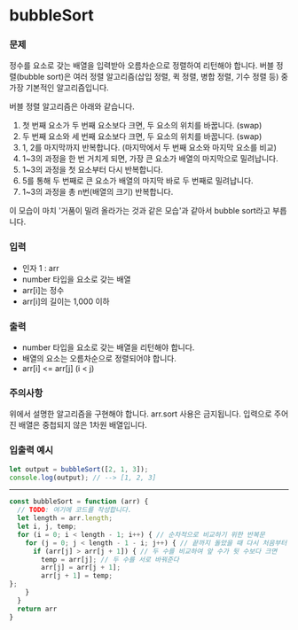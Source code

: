 # bubbleSort
### 문제
정수를 요소로 갖는 배열을 입력받아 오름차순으로 정렬하여 리턴해야 합니다.
버블 정렬(bubble sort)은 여러 정렬 알고리즘(삽입 정렬, 퀵 정렬, 병합 정렬, 기수 정렬 등) 중 가장 기본적인 알고리즘입니다.

버블 정렬 알고리즘은 아래와 같습니다.

1. 첫 번째 요소가 두 번째 요소보다 크면, 두 요소의 위치를 바꿉니다. (swap)
2. 두 번째 요소와 세 번째 요소보다 크면, 두 요소의 위치를 바꿉니다. (swap)
3. 1, 2를 마지막까지 반복합니다. (마지막에서 두 번째 요소와 마지막 요소를 비교)
4. 1~3의 과정을 한 번 거치게 되면, 가장 큰 요소가 배열의 마지막으로 밀려납니다.
5. 1~3의 과정을 첫 요소부터 다시 반복합니다.
6. 5를 통해 두 번째로 큰 요소가 배열의 마지막 바로 두 번째로 밀려납니다.
7. 1~3의 과정을 총 n번(배열의 크기) 반복합니다.

이 모습이 마치 '거품이 밀려 올라가는 것과 같은 모습'과 같아서 bubble sort라고 부릅니다.

### 입력
- 인자 1 : arr
- number 타입을 요소로 갖는 배열
- arr[i]는 정수
- arr[i]의 길이는 1,000 이하
### 출력
- number 타입을 요소로 갖는 배열을 리턴해야 합니다.
- 배열의 요소는 오름차순으로 정렬되어야 합니다.
- arr[i] <= arr[j] (i < j)
### 주의사항
위에서 설명한 알고리즘을 구현해야 합니다.
arr.sort 사용은 금지됩니다.
입력으로 주어진 배열은 중첩되지 않은 1차원 배열입니다.
### 입출력 예시
```js
let output = bubbleSort([2, 1, 3]);
console.log(output); // --> [1, 2, 3]
```

- - -

```js
const bubbleSort = function (arr) {
  // TODO: 여기에 코드를 작성합니다.
  let length = arr.length;
  let i, j, temp;
  for (i = 0; i < length - 1; i++) { // 순차적으로 비교하기 위한 반복문
    for (j = 0; j < length - 1 - i; j++) { // 끝까지 돌았을 때 다시 처음부터 비교하기 위한 반복문
      if (arr[j] > arr[j + 1]) { // 두 수를 비교하여 앞 수가 뒷 수보다 크면
        temp = arr[j]; // 두 수를 서로 바꿔준다
        arr[j] = arr[j + 1];
        arr[j + 1] = temp;
};
    }
  }
  return arr
}



```
